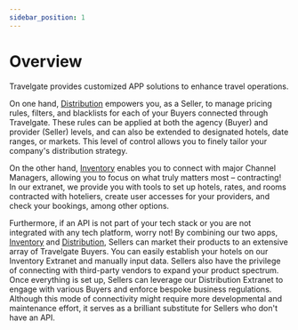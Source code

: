 ```yaml
---
sidebar_position: 1
---
```


# Overview
 
Travelgate provides customized APP solutions to enhance travel operations.

On one hand, [Distribution](distribution/quickstart) empowers you, as a Seller, to manage pricing rules, filters, and blacklists for each of your Buyers connected through Travelgate. These rules can be applied at both the agency (Buyer) and provider (Seller) levels, and can also be extended to designated hotels, date ranges, or markets. This level of control allows you to finely tailor your company's distribution strategy.

On the other hand, [Inventory](inventory/quickstart) enables you to connect with major Channel Managers, allowing you to focus on what truly matters most – contracting! In our extranet, we provide you with tools to set up hotels, rates, and rooms contracted with hoteliers, create user accesses for your providers, and check your bookings, among other options.

Furthermore, if an API is not part of your tech stack or you are not integrated with any tech platform, worry not! By combining our two apps, [Inventory](inventory/quickstart) and [Distribution](distribution/quickstart), Sellers can market their products to an extensive array of Travelgate Buyers. You can easily establish your hotels on our Inventory Extranet and manually input data. Sellers also have the privilege of connecting with third-party vendors to expand your product spectrum. Once everything is set up, Sellers can leverage our Distribution Extranet to engage with various Buyers and enforce bespoke business regulations. Although this mode of connectivity might require more developmental and maintenance effort, it serves as a brilliant substitute for Sellers who don't have an API.